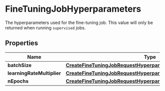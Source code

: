 

# FineTuningJobHyperparameters

The hyperparameters used for the fine-tuning job. This value will only be returned when running `supervised` jobs.

## Properties

| Name | Type | Description | Notes |
|------------ | ------------- | ------------- | -------------|
|**batchSize** | [**CreateFineTuningJobRequestHyperparametersBatchSize**](CreateFineTuningJobRequestHyperparametersBatchSize.md) |  |  [optional] |
|**learningRateMultiplier** | [**CreateFineTuningJobRequestHyperparametersLearningRateMultiplier**](CreateFineTuningJobRequestHyperparametersLearningRateMultiplier.md) |  |  [optional] |
|**nEpochs** | [**CreateFineTuningJobRequestHyperparametersNEpochs**](CreateFineTuningJobRequestHyperparametersNEpochs.md) |  |  [optional] |



